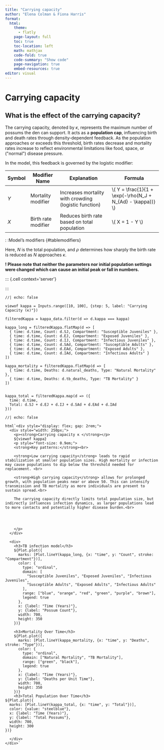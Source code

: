 ```yaml
---
title: "Carrying capacity"
author: "Elena Colman & Fiona Harris"
format:
  html:
    theme: 
      - flatly
    page-layout: full
    toc: true
    toc-location: left
    math: mathjax
    code-fold: true
    code-summary: "Show code"
    page-navigation: true
    embed-resources: true
editor: visual
---
```




# Carrying capacity

## What is the effect of the carrying capacity?

The carrying capacity, denoted by $\kappa$, represents the maximum number of possums the den can support. It acts as a **population cap**, influencing birth and death rates through density-dependent feedback. As the population approaches or exceeds this threshold, birth rates decrease and mortality rates increase to reflect environmental limitations like food, space, or ("normal") disease pressure.

In the model, this feedback is governed by the logistic modifier:

| Symbol | Modifier Name | Explanation | Formula |
|---------|------------------|------------------|-------------------------|
| $Y$ | Mortality modifier | Increases mortality with crowding (logistic function) | \\( Y = \\frac{1}{1 + \\exp(-\\rho(N_J + N\_{Ad} - \\kappa))} \\) |
| $X$ | Birth rate modifier | Reduces birth rate based on total population | \\( X = 1 - Y \\) |

: :Model’s modifiers {#tablemodifiers}

Here, $N$ is the total population, and $\rho$ determines how sharply the birth rate is reduced as $N$ approaches $\kappa$.

**! Please note that neither the parameters nor initial population settings were changed which can cause an initial peak or fall in numbers.**



::: {.cell context='server'}

:::

```{ojs}
//| echo: false

viewof kappa = Inputs.range([10, 100], {step: 5, label: "Carrying Capacity (κ)"})

filteredKappa = kappa_data.filter(d => d.kappa === kappa)

kappa_long = filteredKappa.flatMap(d => [
  { time: d.time, Count: d.SJ, Compartment: "Susceptible Juveniles" },
  { time: d.time, Count: d.EJ, Compartment: "Exposed Juveniles" },
  { time: d.time, Count: d.IJ, Compartment: "Infectious Juveniles" },
  { time: d.time, Count: d.SAd, Compartment: "Susceptible Adults" },
  { time: d.time, Count: d.EAd, Compartment: "Exposed Adults" },
  { time: d.time, Count: d.IAd, Compartment: "Infectious Adults" }
])

kappa_mortality = filteredKappa.flatMap(d => [
  { time: d.time, Deaths: d.natural_deaths, Type: "Natural Mortality" },
  { time: d.time, Deaths: d.tb_deaths, Type: "TB Mortality" }
])


kappa_total = filteredKappa.map(d => ({
  time: d.time,
  Total: d.SJ + d.EJ + d.IJ + d.SAd + d.EAd + d.IAd
}))

```

```{ojs}
//| echo: false

html`<div style="display: flex; gap: 2rem;">
  <div style="width: 250px;">
    <p><strong>Carrying capacity κ </strong></p>
    ${viewof kappa}
    <p style="font-size: 0.9em;">
    <strong>Key patterns:</strong><br>

    <strong>Low carrying capacity</strong> leads to rapid stabilization at smaller population sizes. High mortality or infection may cause populations to dip below the threshold needed for replacement. <br>

    <strong>High carrying capacity</strong> allows for prolonged growth, with population peaks near or above 50. This can intensify transmission and TB mortality as more individuals are present to sustain spread.<br>

    The carrying capacity directly limits total population size, but indirectly influences infection dynamics, as larger populations lead to more contacts and potentially higher disease burden.<br>

    
    

    </p>
  </div>

  <div>
    <h3>TB infection model</h3>
    ${Plot.plot({
      marks: [Plot.lineY(kappa_long, {x: "time", y: "Count", stroke: "Compartment"})],
      color: {
        type: "ordinal",
        domain: [
          "Susceptible Juveniles", "Exposed Juveniles", "Infectious Juveniles",
          "Susceptible Adults", "Exposed Adults", "Infectious Adults"
        ],
        range: ["blue", "orange", "red", "green", "purple", "brown"],
        legend: true
      },
      x: {label: "Time (Years)"},
      y: {label: "Possum Count"},
      width: 700,
      height: 350
    })}

    <h3>Mortality Over Time</h3>
    ${Plot.plot({
      marks: [Plot.lineY(kappa_mortality, {x: "time", y: "Deaths", stroke: "Type"})],
      color: {
        type: "ordinal",
        domain: ["Natural Mortality", "TB Mortality"],
        range: ["green", "black"],
        legend: true
      },
      x: {label: "Time (Years)"},
      y: {label: "Deaths per Unit Time"},
      width: 700,
      height: 350
    })}
    <h3>Total Population Over Time</h3>
${Plot.plot({
  marks: [Plot.lineY(kappa_total, {x: "time", y: "Total"})],
  color: {value: "steelblue"},
  x: {label: "Time (Years)"},
  y: {label: "Total Possums"},
  width: 700,
  height: 300
})}

  </div>
</div>`

```

